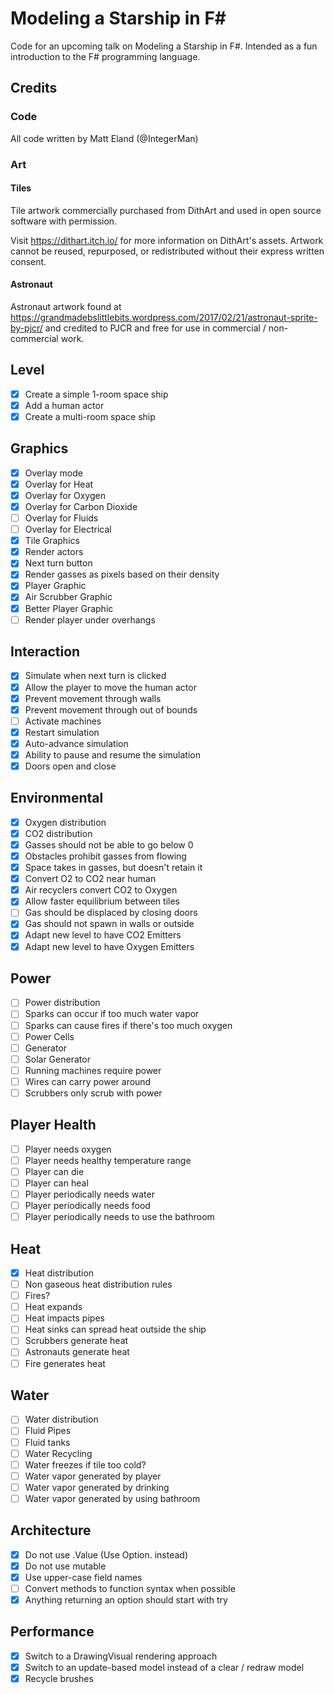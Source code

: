 # Modeling a Starship in F#
Code for an upcoming talk on Modeling a Starship in F#. Intended as a fun introduction to the F# programming language.

## Credits

### Code
All code written by Matt Eland (@IntegerMan)

### Art

#### Tiles

Tile artwork commercially purchased from DithArt and used in open source software with permission.

Visit https://dithart.itch.io/ for more information on DithArt's assets. Artwork cannot be reused, repurposed, or redistributed without their express written consent.

#### Astronaut

Astronaut artwork found at https://grandmadebslittlebits.wordpress.com/2017/02/21/astronaut-sprite-by-pjcr/ and credited to PJCR and free for use in commercial / non-commercial work.

## Level

- [x] Create a simple 1-room space ship
- [x] Add a human actor
- [x] Create a multi-room space ship

## Graphics

- [x] Overlay mode
- [x] Overlay for Heat
- [x] Overlay for Oxygen
- [x] Overlay for Carbon Dioxide
- [ ] Overlay for Fluids
- [ ] Overlay for Electrical
- [x] Tile Graphics
- [x] Render actors
- [x] Next turn button
- [x] Render gasses as pixels based on their density
- [x] Player Graphic
- [x] Air Scrubber Graphic
- [x] Better Player Graphic
- [ ] Render player under overhangs

## Interaction

- [x] Simulate when next turn is clicked
- [x] Allow the player to move the human actor
- [x] Prevent movement through walls
- [x] Prevent movement through out of bounds
- [ ] Activate machines
- [x] Restart simulation
- [x] Auto-advance simulation
- [x] Ability to pause and resume the simulation
- [x] Doors open and close

## Environmental

- [x] Oxygen distribution
- [x] CO2 distribution
- [x] Gasses should not be able to go below 0
- [x] Obstacles prohibit gasses from flowing
- [x] Space takes in gasses, but doesn't retain it
- [x] Convert O2 to CO2 near human
- [x] Air recyclers convert CO2 to Oxygen
- [x] Allow faster equilibrium between tiles
- [ ] Gas should be displaced by closing doors
- [x] Gas should not spawn in walls or outside
- [x] Adapt new level to have CO2 Emitters
- [x] Adapt new level to have Oxygen Emitters

## Power

- [ ] Power distribution
- [ ] Sparks can occur if too much water vapor
- [ ] Sparks can cause fires if there's too much oxygen
- [ ] Power Cells
- [ ] Generator
- [ ] Solar Generator
- [ ] Running machines require power
- [ ] Wires can carry power around
- [ ] Scrubbers only scrub with power

## Player Health

- [ ] Player needs oxygen
- [ ] Player needs healthy temperature range
- [ ] Player can die
- [ ] Player can heal
- [ ] Player periodically needs water
- [ ] Player periodically needs food
- [ ] Player periodically needs to use the bathroom

## Heat

- [x] Heat distribution
- [ ] Non gaseous heat distribution rules
- [ ] Fires?
- [ ] Heat expands
- [ ] Heat impacts pipes
- [ ] Heat sinks can spread heat outside the ship
- [ ] Scrubbers generate heat
- [ ] Astronauts generate heat
- [ ] Fire generates heat

## Water

- [ ] Water distribution
- [ ] Fluid Pipes
- [ ] Fluid tanks
- [ ] Water Recycling
- [ ] Water freezes if tile too cold?
- [ ] Water vapor generated by player
- [ ] Water vapor generated by drinking
- [ ] Water vapor generated by using bathroom

## Architecture

- [x] Do not use .Value (Use Option. instead)
- [x] Do not use mutable
- [x] Use upper-case field names
- [ ] Convert methods to function syntax when possible
- [x] Anything returning an option should start with try

## Performance
- [x] Switch to a DrawingVisual rendering approach
- [x] Switch to an update-based model instead of a clear / redraw model
- [x] Recycle brushes